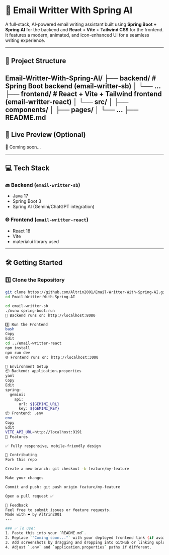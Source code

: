 # 📧 Email Writter With Spring AI

A full-stack, AI-powered email writing assistant built using **Spring Boot + Spring AI** for the backend and **React + Vite + Tailwind CSS** for the frontend.  
It features a modern, animated, and icon-enhanced UI for a seamless writing experience.

---

## 📁 Project Structure
Email-Writter-With-Spring-AI/
├── backend/ # Spring Boot backend (email-writter-sb)
│ └── ...
├── frontend/ # React + Vite + Tailwind frontend (email-writter-react)
│ └── src/
│ ├── components/
│ ├── pages/
│ └── ...
├── README.md
---

## 🚀 Live Preview (Optional)

🔗 Coming soon...

---

## 💻 Tech Stack

### 🔙 Backend (`email-writter-sb`)
- Java 17
- Spring Boot 3
- Spring AI (Gemini/ChatGPT integration)

### 🌐 Frontend (`email-writter-react`)
- React 18
- Vite
- materialui library used
---

## 🛠️ Getting Started

### 1️⃣ Clone the Repository

```bash
git clone https://github.com/Altrin2001/Email-Writter-With-Spring-AI.git
cd Email-Writter-With-Spring-AI

cd email-writter-sb
./mvnw spring-boot:run
📍 Backend runs on: http://localhost:8080

3️⃣ Run the Frontend
bash
Copy
Edit
cd ../email-writter-react
npm install
npm run dev
🌐 Frontend runs on: http://localhost:3000

🔐 Environment Setup
📦 Backend: application.properties
yaml
Copy
Edit
spring:
  gemini:
    api:
      url: ${GEMINI_URL}
      key: ${GEMINI_KEY}
📦 Frontend: .env
env
Copy
Edit
VITE_API_URL=http://localhost:9191
📌 Features

✅ Fully responsive, mobile-friendly design

🤝 Contributing
Fork this repo

Create a new branch: git checkout -b feature/my-feature

Make your changes

Commit and push: git push origin feature/my-feature

Open a pull request ✅

💬 Feedback
Feel free to submit issues or feature requests.
Made with ❤️ by Altrin2001
---

### ✅ To use:
1. Paste this into your `README.md`.
2. Replace `"Coming soon..."` with your deployed frontend link (if available).
3. Add screenshots by dragging and dropping into GitHub or linking uploaded images.
4. Adjust `.env` and `application.properties` paths if different.













